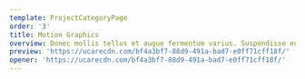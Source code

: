 ```yaml
---
template: ProjectCategoryPage
order: '3'
title: Motion Graphics
overview: Donec mollis tellus et augue fermentum varius. Suspendisse eu ante nisi. Fusce laoreet ante risus, ornare fermentum mi placerat ac. Nulla facilisi. Interdum et malesuada fames ac ante ipsum primis in faucibus.
preview: 'https://ucarecdn.com/bf4a3bf7-88d9-491a-bad7-e0ff71cff18f/'
opener: 'https://ucarecdn.com/bf4a3bf7-88d9-491a-bad7-e0ff71cff18f/'
---
```

